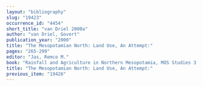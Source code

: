 ```yaml
---
layout: "bibliography"
slug: "19423"
occurrence_id: "4454"
short_title: "van Driel 2000a"
author: "van Driel, Govert"
publication_year: "2000"
title: "The Mesopotamian North: Land Use, An Attempt:"
pages: "265-299"
editor: "Jas, Remco M."
book: "Rainfall and Agriculture in Northern Mesopotamia, MOS Studies 3, PIHANS 88 (Istanbul and Leiden)"
title: "The Mesopotamian North: Land Use, An Attempt:"
previous_item: "19426"
---
```

